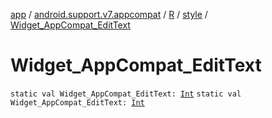[app](../../../index.md) / [android.support.v7.appcompat](../../index.md) / [R](../index.md) / [style](index.md) / [Widget_AppCompat_EditText](./-widget_-app-compat_-edit-text.md)

# Widget_AppCompat_EditText

`static val Widget_AppCompat_EditText: `[`Int`](https://kotlinlang.org/api/latest/jvm/stdlib/kotlin/-int/index.html)
`static val Widget_AppCompat_EditText: `[`Int`](https://kotlinlang.org/api/latest/jvm/stdlib/kotlin/-int/index.html)